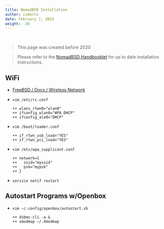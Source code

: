 ```yaml
---
title: NomadBSD Installation
author: csmertx
date: February 7, 2023
weight: -20
---
```


<br />

> This page was created before 2020

> Please refer to the [NomadBSD Handbooklet](https://nomadbsd.org/handbook/handbook.html) for up to date installation instructions.

## WiFi

- [FreeBSD / Docs / Wireless Network](https://www.freebsd.org/doc/en_US.ISO8859-1/books/handbook/network-wireless.html)

- ```vim /etc/rc.conf```

    ```
    ++ wlans_rtwn0="wlan0"  
    ++ ifconfig_wlan0="WPA DHCP"  
    ++ ifconfig_ale0="DHCP"  
    ```

- ```vim /boot/loader.conf```

    ```
    ++ if_rtwn_usb_load="YES"
    ++ if_rtwn_pci_load="YES"
    ```

- ```vim /etc/wpa_supplicant.conf```

    ```
    ++ network={
    ++	 ssid="myssid"
    ++	 psk="mypsk"
    ++ }
    ```

- ```service netif restart```


## Autostart Programs w/Openbox

- ```vim ~/.config/openbox/autostart.sh```

    ```
    ++ dsbmc-cli -a &
    ++ xmodmap ~/.Xmodmap
    ```
